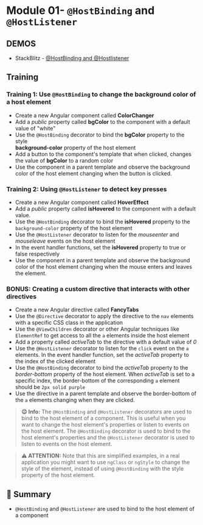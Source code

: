 # Module 01- `@HostBinding` and `@HostListener`

## DEMOS

- StackBlitz - [@HostBinding and @Hostlistener](https://stackblitz.com/edit/angular-ivy-fbslkz)


## Training


### Training 1: Use `@HostBinding` to change the background color of a host element

- Create a new Angular component called
**ColorChanger**
- Add a _public_ property called **bgColor** to
the component with a default value of "white"
- Use the `@HostBinding` decorator to bind the **bgColor** property to the style  
**background-color** property of the host element
- Add a button to the component's template that when
clicked, changes the value of **bgColor** to a random color
- Use the component in a parent template and observe the background color of the host element changing when the button is clicked.


### Training 2: Using `@HostListener` to detect key presses

- Create a new Angular component called **HoverEffect**
- Add a _public_ property called **isHovered** to the component with a default value.
- Use the `@HostBinding` decorator to bind the **isHovered** property to the `background-color` property of the host element
- Use the `@HostListener` decorator to listen for the _mouseenter_ and _mouseleave_ events on the host element
- In the event handler functions, set the **isHovered** property to true or false respectively
- Use the component in a parent template and observe the background color of the host element changing when the mouse enters and leaves the element.

### BONUS:  Creating a custom directive that interacts with other directives

- Create a new Angular directive called **FancyTabs**
- Use the `@Directive` decorator to apply the directive to the `nav` elements with a specific CSS class in the application
- Use the `@ViewChildren` decorator  or other Angular techniques like `ElementRef` to get access to all the `a` elements inside the host element
- Add a property called _activeTab_ to the directive with a default value of _0_
- Use the `@HostListener` decorator to listen for the `click` event on the `a` elements. In the event handler function, set the _activeTab_ property to the index of the clicked element
- Use the `@HostBinding` decorator to bind the _activeTab_ property to the _border-bottom_ property of the host element. When _activeTab_ is set to a specific index, the border-bottom of the corresponding `a` element should be `2px solid purple`
- Use the directive in a parent template and observe the border-bottom of the `a` elements changing when they are clicked.


> **😉 Info:** The `@HostBinding` and `@HostListener` decorators are used to bind to the host element of a component. This is useful when you want to change the host element's properties or listen to events on the host element. The `@HostBinding` decorator is used to bind to the host element's properties and the `@HostListener` decorator is used to listen to events on the host element.

>**:warning: ATTENTION:** Note that this are simplified examples, in a real application you might want to use `ngClass` or `ngStyle` to change the style of the element, instead of using `@HostBinding` with the style property of the host element.

## 📰 Summary

- `@HostBinding` and `@HostListener` are used to bind to the host element of a component
